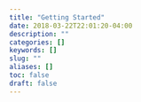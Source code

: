 ```yaml
---
title: "Getting Started"
date: 2018-03-22T22:01:20-04:00
description: ""
categories: []
keywords: []
slug: ""
aliases: []
toc: false
draft: false
---
```

